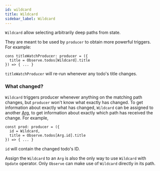 ```yaml
---
id: wildcard
title: Wildcard
sidebar_label: Wildcard
---
```


`Wildcard` allow selecting arbitrarily deep paths from state.

They are meant to be used by `producer` to obtain more powerful triggers. For
example:

```tsx
cons titleWatchProducer: producer = ({
  title = Observe.todos[Wildcard].title
}) => { ... }
```

`titleWatchProducer` will re-run whenever any todo's title changes.

### What changed?

`Wildcard` triggers producer whenever anything on the matching path changes, but
`producer` won't know what exactly has changed. To get information about exactly
what has changed, `Wildcard` can be assigned to another
[Arg](/docs/api/path-composers/arg), to get information about exactly which path
has received the change. For example,

```tsx
const prod: producer = ({
  id = Wildcard,
  title = Observe.todos[Arg.id].title
}) => { ... }
```

`id` will contain the changed todo's ID.

Assign the `Wildcard` to an `Arg` is also the only way to use `Wildcard` with
`Update` operator. Only `Observe` can make use of `Wildcard` directly in its
path.
